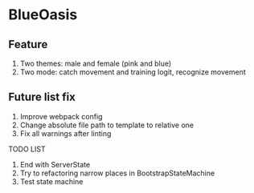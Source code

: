 # BlueOasis

## Feature
1. Two themes: male and female (pink and blue)
2. Two mode: catch movement and training logit, recognize movement

## Future list fix
1. Improve webpack config
2. Change absolute file path to template to relative one
3. Fix all warnings after linting 


TODO LIST

1) End with ServerState
2) Try to refactoring narrow places in BootstrapStateMachine
3) Test state machine
